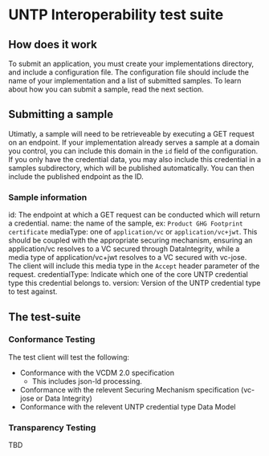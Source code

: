 # UNTP Interoperability test suite

## How does it work

To submit an application, you must create your implementations directory, and include a configuration file. The configuration file should include the name of your implementation and a list of submitted samples. To learn about how you can submit a sample, read the next section.

## Submitting a sample

Utimatly, a sample will need to be retrieveable by executing a GET request on an endpoint. If your implementation already serves a sample at a domain you control, you can include this domain in the `id` field of the configuration. If you only have the credential data, you may also include this credential in a samples subdirectory, which will be published automatically. You can then include the published endpoint as the ID.

### Sample information
id: The endpoint at which a GET request can be conducted which will return a credential.
name: the name of the sample, ex: `Product GHG Footprint certificate`
mediaType: one of `application/vc` or `application/vc+jwt`. This should be coupled with the appropriate securing mechanism, ensuring an application/vc resolves to a VC secured through DataIntegrity, while a media type of application/vc+jwt resolves to a VC secured with vc-jose. The client will include this media type in the `Accept` header parameter of the request.
credentialType: Indicate which one of the core UNTP credential type this credential belongs to.
version: Version of the UNTP credential type to test against.

## The test-suite
### Conformance Testing
The test client will test the following:
- Conformance with the VCDM 2.0 specification
    - This includes json-ld processing.
- Conformance with the relevent Securing Mechanism specification (vc-jose or Data Integrity)
- Conformance with the relevent UNTP credential type Data Model

### Transparency Testing
TBD